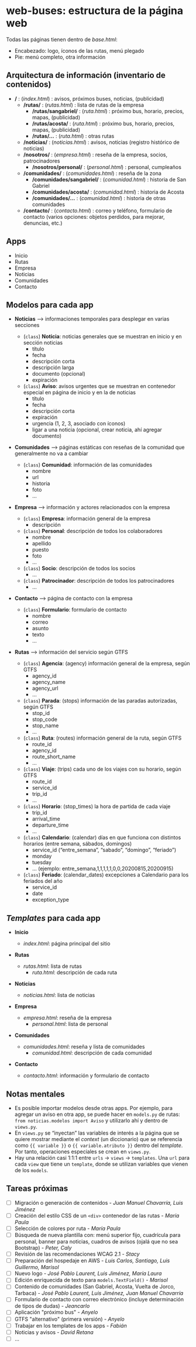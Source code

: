 # web-buses: estructura de la página web

Todas las páginas tienen dentro de *base.html*:

- Encabezado: logo, íconos de las rutas, menú plegado
- Pie: menú completo, otra información

## Arquitectura de información (inventario de contenidos)

- **/** : (*index.html*) : avisos, próximos buses, noticias, (publicidad)
    - **/rutas/** : (*rutas.html*) : lista de rutas de la empresa
        - **/rutas/sangabriel/** : (*ruta.html*) : próximo bus, horario, precios, mapas, (publicidad)
        - **/rutas/acosta/** : (*ruta.html*) : próximo bus, horario, precios, mapas, (publicidad)
        - **/rutas/…** : (*ruta.html*) : otras rutas
    - **/noticias/** : (*noticias.html*) : avisos, noticias (registro histórico de noticias)
    - **/nosotros/** : (*empresa.html*) : reseña de la empresa, socios, patrocinadores
        - **/nosotros/personal/** : (*personal.html*) : personal, cumpleaños
    - **/comunidades/** : (*comunidades.html*) : reseña de la zona
        - **/comunidades/sangabriel/** : (*comunidad.html*) : historia de San Gabriel
        - **/comunidades/acosta/** : (*comunidad.html*) : historia de Acosta
        - **/comunidades/…** : (*comunidad.html*) : historia de otras comunidades
    - **/contacto/** : (*contacto.html*) : correo y teléfono, formulario de contacto (varios opciones: objetos perdidos, para mejorar, denuncias, etc.)

## Apps

- Inicio
- Rutas
- Empresa
- Noticias
- Comunidades
- Contacto

## Modelos para cada app

- **Noticias** —> informaciones temporales para desplegar en varias secciones
    - (`class`) **Noticia**: noticias generales que se muestran en inicio y en sección noticias
        - título
        - fecha
        - descripción corta
        - descripción larga
        - documento (opcional)
        - expiración
    - (`class`) **Aviso**: avisos urgentes que se muestran en contenedor especial en página de inicio y en la de noticias
        - título
        - fecha
        - descripción corta
        - expiración
        - urgencia (1, 2, 3, asociado con íconos)
        - ligar a una noticia (opcional, crear noticia, ahí agregar documento)

- **Comunidades** —> páginas estáticas con reseñas de la comunidad que generalmente no va a cambiar
    - (`class`) **Comunidad**: información de las comunidades
        - nombre
        - url
        - historia
        - foto
        - …

- **Empresa** —> información y actores relacionados con la empresa
    - (`class`) **Empresa**: información general de la empresa
        - descripción
    - (`class`) **Personal**: descripción de todos los colaboradores
        - nombre
        - apellido
        - puesto
        - foto
        - …
    - (`class`) **Socio**: descripción de todos los socios
        - …
    - (`class`) **Patrocinador**: descripción de todos los patrocinadores
        - …

- **Contacto** —> página de contacto con la empresa
    - (`class`) **Formulario**: formulario de contacto
        - nombre
        - correo
        - asunto
        - texto
        - …

- **Rutas** —> información del servicio según GTFS
    - (`class`) **Agencia**: (agency) información general de la empresa, según GTFS
        - agency_id
        - agency_name
        - agency_url
        - …
    - (`class`) **Parada**: (stops) información de las paradas autorizadas, según GTFS
        - stop_id
        - stop_code
        - stop_name
        - …
    - (`class`) **Ruta**: (routes) información general de la ruta, según GTFS
        - route_id
        - agency_id
        - route_short_name
        - …
    - (`class`) **Viaje**: (trips) cada uno de los viajes con su horario, según GTFS
        - route_id
        - service_id
        - trip_id
        - …
    - (`class`) **Horario**: (stop_times) la hora de partida de cada viaje
        - trip_id
        - arrival_time
        - departure_time
        - …
    - (`class`) **Calendario**: (calendar) días en que funciona con distintos horarios (entre semana, sábados, domingos)
        - service_id (“entre_semana”, “sabado”, “domingo”, “feriado”)
        - monday
        - tuesday
        - … (ejemplo: entre_semana,1,1,1,1,1,0,0,20200815,20200915)
    - (`class`) **Feriado**: (calendar_dates) excepciones a Calendario para los feriados del año
        - service_id
        - date
        - exception_type

## *Templates* para cada app

- **Inicio**
    - *index.html*: página principal del sitio

- **Rutas**
    - *rutas.html*: lista de rutas
        - *ruta.html*: descripción de cada ruta

- **Noticias**
    - *noticias.html*: lista de noticias
    
- **Empresa**
    - *empresa.html*: reseña de la empresa
        - *personal.html*: lista de personal

- **Comunidades**
    - *comunidades.html*: reseña y lista de comunidades
        - *comunidad.html*: descripción de cada comunidad

- **Contacto**
    - *contacto.html*: información y formulario de contacto

## Notas mentales

- Es posible importar modelos desde otras apps. Por ejemplo, para agregar un aviso en otra app, se puede hacer en `models.py` de rutas: `from noticias.modelos import Aviso` y utilizarlo ahí y dentro de `views.py`.
- En `views.py` se “inyectan” las variables de interés a la página que se quiere mostrar mediante el *context* (un diccionario) que se referencia como `{{ variable }}` o `{{ variable.atributo }}` dentro del *template*. Por tanto, operaciones especiales se crean en `views.py`.
- Hay una relación casi 1:1:1 entre `urls` -> `views` -> `templates`. Una `url` para cada `view` que tiene un `template`, donde se utilizan variables que vienen de los `models`.

## Tareas próximas

- [ ] Migración o generación de contenidos - *Juan Manuel Chavarría, Luis Jiménez*
- [ ] Creación del estilo CSS de un `<div>` contenedor de las rutas - *María Paula*
- [ ] Selección de colores por ruta - *María Paula*
- [ ] Búsqueda de nueva plantilla con: menú superior fijo, cuadrícula para personal, banner para noticias, cuadros de avisos (ojalá que no sea Bootstrap) - *Peter, Caly*
- [ ] Revisión de las recomendaciones WCAG 2.1 - *Stacy*
- [ ] Preparación del hospedaje en AWS - *Luis Carlos, Santiago, Luis Guillermo, Marisol*
- [ ] Nuevo logo - *José Pablo Laurent, Luis Jiménez, María Laura*
- [ ] Edición enriquecida de texto para `models.TextField()` - *Marisol*
- [ ] Contenido de comunidades (San Gabriel, Acosta, Vuelta de Jorco, Tarbaca) - *José Pablo Laurent, Luis Jiménez, Juan Manuel Chavarría*
- [ ] Formulario de contacto con correo electrónico (incluye determinación de tipos de dudas) - *Jeancarlo*
- [ ] Aplicación "próximo bus" - *Anyelo*
- [ ] GTFS "alternativo" (primera versión) - *Anyelo*
- [ ] Trabajar en los templates de los apps - *Fabián*
- [ ] Noticias y avisos - *David Retana*
- [ ] ...